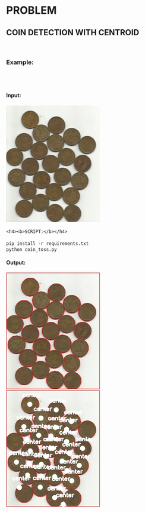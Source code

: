 <h1> PROBLEM </h1>
<h2> COIN DETECTION WITH CENTROID</h2>

<br>

<h3><b>Example:</b></h3><br>
<br>
<h4><b>Input: </b></h4>

<img src="water_coins.jpg">
<br>

```
<h4><b>SCRIPT:</b></h4> 

pip install -r requirements.txt
python coin_toss.py

```

<h4><b>Output: </b></h4>

<img src = "coin_detection.jpg">
<br>

<img src = "centroid.jpg">





